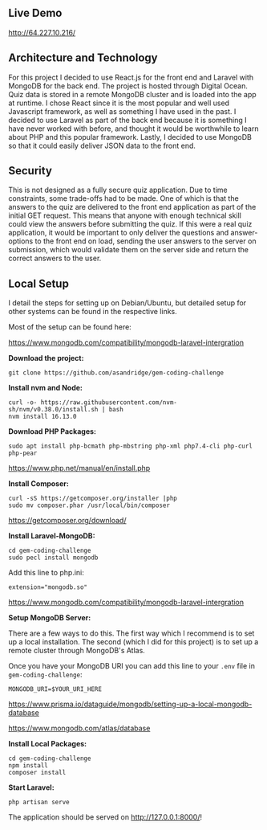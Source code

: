 ## Live Demo

http://64.227.10.216/

## Architecture and Technology

For this project I decided to use React.js for the front end and Laravel with MongoDB for the back end. The project is hosted through Digital Ocean. Quiz data is stored in a remote MongoDB cluster and is loaded into the app at runtime. I chose React since it is the most popular and well used Javascript framework, as well as something I have used in the past. I decided to use Laravel as part of the back end because it is something I have never worked with before, and thought it would be worthwhile to learn about PHP and this popular framework. Lastly, I decided to use MongoDB so that it could easily deliver JSON data to the front end.

## Security

This is not designed as a fully secure quiz application. Due to time constraints, some trade-offs had to be made. One of which is that the answers to the quiz are delivered to the front end application as part of the initial GET request. This means that anyone with enough technical skill could view the answers before submitting the quiz. If this were a real quiz application, it would be important to only deliver the questions and answer-options to the front end on load, sending the user answers to the server on submission, which would validate them on the server side and return the correct answers to the user.

## Local Setup

I detail the steps for setting up on Debian/Ubuntu, but detailed setup for other systems can be found in the respective links.

Most of the setup can be found here:

https://www.mongodb.com/compatibility/mongodb-laravel-intergration

**Download the project:**
```
git clone https://github.com/asandridge/gem-coding-challenge
```

**Install nvm and Node:**
```
curl -o- https://raw.githubusercontent.com/nvm-sh/nvm/v0.38.0/install.sh | bash
nvm install 16.13.0
```

**Download PHP Packages:**
```
sudo apt install php-bcmath php-mbstring php-xml php7.4-cli php-curl php-pear
```
https://www.php.net/manual/en/install.php

**Install Composer:**
```
curl -sS https://getcomposer.org/installer |php
sudo mv composer.phar /usr/local/bin/composer
```
https://getcomposer.org/download/

**Install Laravel-MongoDB:**
```
cd gem-coding-challenge
sudo pecl install mongodb
```
Add this line to php.ini:
```
extension="mongodb.so"
```
https://www.mongodb.com/compatibility/mongodb-laravel-intergration

**Setup MongoDB Server:**

There are a few ways to do this. The first way which I recommend is to set up a local installation. The second (which I did for this project) is to set up a remote cluster through MongoDB's Atlas.

Once you have your MongoDB URI you can add this line to your `.env` file in `gem-coding-challenge`:
```
MONGODB_URI=$YOUR_URI_HERE
```

https://www.prisma.io/dataguide/mongodb/setting-up-a-local-mongodb-database

https://www.mongodb.com/atlas/database

**Install Local Packages:**
```
cd gem-coding-challenge
npm install
composer install
```

**Start Laravel:**
```
php artisan serve
```

The application should be served on http://127.0.0.1:8000/!